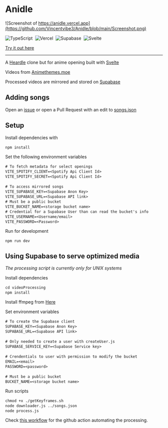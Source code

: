 # Anidle

![Screenshot of https://anidle.vercel.app](https://github.com/Vincentvibe3/Anidle/blob/main/Screenshot.png)

![TypeScript](https://img.shields.io/badge/typescript-%23007ACC.svg?style=for-the-badge&logo=typescript&logoColor=white)
&nbsp;![Vercel](https://img.shields.io/badge/vercel-%23000000.svg?style=for-the-badge&logo=vercel&logoColor=white)
&nbsp;![Supabase](https://img.shields.io/badge/Supabase-3ECF8E?style=for-the-badge&logo=supabase&logoColor=white)
&nbsp;![Svelte](https://img.shields.io/badge/svelte-%23f1413d.svg?style=for-the-badge&logo=svelte&logoColor=white)

[Try it out here](https://vercel.com/vincentvibe3/anidle)

---

A [Heardle](https://www.heardle.app/) clone but for anime opening built with [Svelte](https://svelte.dev/)

Videos from [Animethemes.moe](https://animethemes.github.io/animethemes-web/)

Processed videos are mirrored and stored on [Supabase](https://supabase.com/)

## Adding songs

Open an [issue](https://github.com/Vincentvibe3/Anidle/issues) or open a Pull Request with an edit to [songs.json](https://github.com/Vincentvibe3/Anidle/blob/main/songs.json)

## Setup

Install dependencies with

```console
npm install
```

Set the following environment variables

```properties
# To fetch metadata for select openings
VITE_SPOTIFY_CLIENT=<Spotify Api Client Id>
VITE_SPOTIFY_SECRET=<Spotify Api Client Id>

# To access mirrored songs
VITE_SUPABASE_KEY=<Supabase Anon Key>
VITE_SUPABASE_URL=<Supabase API link>
# Must be a public bucket
VITE_BUCKET_NAME=<storage bucket name>
# Credential for a Supabase User than can read the bucket's info
VITE_USERNAME=<Username/email>
VITE_PASSWORD=<Password>

```

Run for development

```console
npm run dev
```

## Using Supabase to serve optimized media

*The processing script is currently only for UNIX systems*

Install dependencies

```console
cd videoProcessing
npm install
```

Install ffmpeg from [Here](https://ffmpeg.org/)

Set environment variables

```properties
# To create the Supabase client
SUPABASE_KEY=<Supabase Anon Key>
SUPABASE_URL=<Supabase API link>

# Only needed to create a user with createUser.js
SUPABASE_SERVICE_KEY=<Supabase Service key>

# Crendentials to user with permission to modify the bucket
EMAIL=<email>
PASSWORD=<password>

# Must be a public bucket
BUCKET_NAME=<storage bucket name>
```

Run scripts

```
chmod +x ./getKeyframes.sh
node downloader.js ../songs.json
node process.js
```
Check [this workflow](https://github.com/Vincentvibe3/Anidle/blob/main/.github/workflows/videoprocessing.yml) for the github action automating the processing.
